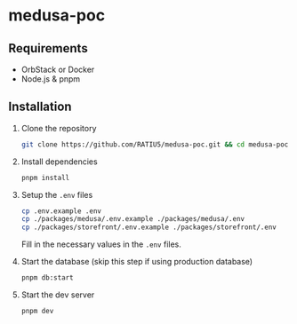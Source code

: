 # medusa-poc

## Requirements

- OrbStack or Docker
- Node.js & pnpm

## Installation

1. Clone the repository

   ```bash
   git clone https://github.com/RATIU5/medusa-poc.git && cd medusa-poc
   ```

2. Install dependencies

   ```bash
   pnpm install
   ```

3. Setup the `.env` files

   ```bash
   cp .env.example .env
   cp ./packages/medusa/.env.example ./packages/medusa/.env
   cp ./packages/storefront/.env.example ./packages/storefront/.env
   ```

   Fill in the necessary values in the `.env` files.

4. Start the database (skip this step if using production database)

   ```bash
   pnpm db:start
   ```

5. Start the dev server

   ```bash
   pnpm dev
   ```
